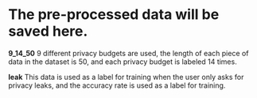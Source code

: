 # The pre-processed data will be saved here.
**9_14_50**
9 different privacy budgets are used, the length of each piece of data in the dataset is 50, and each privacy budget is labeled 14 times.
   
**leak**
This data is used as a label for training when the user only asks for privacy leaks, and the accuracy rate is used as a label for training.

